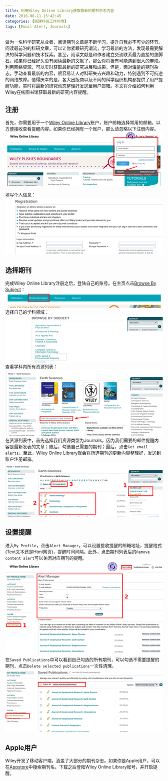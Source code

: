 ```yaml
---
title: 利用Wiley Online Library获取最新的期刊杂志内容
date: 2016-06-11 15:42:45
categories: [搭建科研工作环境]
tags: [Email Alert, Journals]
---
```


做为一名科学研究从业者，阅读期刊文章是不断学习，提升自我必不可少的环节。阅读最前沿的科研文章，可以让你紧跟研究潮流，学习最新的方法，发现最需要解决的科学问题和技术探索。甚至，阅读文献是和作者建立交流联系最为直接的垫脚石。如果你已经好久没有阅读最新的文献了，那么你将极有可能遇到很大的麻烦。利用网络资源，可以实时获取最新的研究进展和成果。但是，面对海量的期刊杂志，手动查看最新的内容，很容易让人对科研失去兴趣和动力，特别遇到不可抗逆的网络故障。值得庆幸的是，各大出版商以及不同的科学组织机构都提供了用户提醒功能，实时将最新的研究动态整理好发送至用户邮箱。本文将介绍如何利用Wiley在线图书馆获取最新的研究内容提醒。
<!-- more -->

## 注册
首先，你需要用于一个[Wiley Online Library](http://onlinelibrary.wiley.com/)账户，账户邮箱选择常用的邮箱，以方便接收查看提醒内容。如果你已经拥有一个账户，那么请忽略以下注册内容。
![](configure-wiley-email-alert/log-in.png)

填写个人信息：
![](configure-wiley-email-alert/registration.png)

## 选择期刊
完成Wiley Online Library注册之后，登陆自己的账号。在主页点击[Browse By Subject](http://onlinelibrary.wiley.com/browse/subjects)：
![](configure-wiley-email-alert/browse-by-subject.png)
选择自己的学科领域：
![](configure-wiley-email-alert/browse-by-subject-2.png)
查看学科内所有资源列表：
![](configure-wiley-email-alert/browse-by-subject-3.png)
在资源列表中，首先选择我们资源类型为Journals，因为我们需要的邮件提醒内容是最新发表的文章；随后，勾选自己需要的期刊；最后，点击`Get email alerts`。至此，Wiley Online Library就会将所选期刊的更新内容整理好，发送到账户注册邮箱。
![](configure-wiley-email-alert/choose-journals.png)

## 设置提醒
进入`My Profile`，点击`Alert Manager`，可以设置接收提醒的邮箱地址，提醒格式(Text文本还是Html网页)，提醒时间间隔。此外，点击期刊列表后的`Remove content alert`可以关闭对应期刊的提醒。
![](configure-wiley-email-alert/my-profile.png)
![](configure-wiley-email-alert/alert-manager.png)
在`Saved Publications`中可以看到自己勾选的所有期刊，可以勾选不需要提醒的期刊，点击`Delete selected publications`一次性清理。
![](configure-wiley-email-alert/saved-publications.png)

## Apple用户
Wiley开发了移动客户端，涵盖了大部分的期刊杂志。如果你是Apple用户，可以在[Appstore](https://itunes.apple.com/us/developer/wiley-publishing/id334132751?iPhoneSoftwarePage=6#iPhoneSoftwarePage)中搜索期刊名，下载之后登陆Wiley Online Library账号，并开启提醒。
